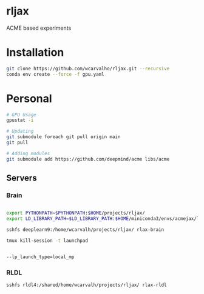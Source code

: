 # rljax
ACME based experiments


# Installation 

```bash
git clone https://github.com/wcarvalho/rljax.git --recursive
conda env create --force -f gpu.yaml
```

# Personal

```bash
# GPU Usage
gpustat -i

# Updating
git submodule foreach git pull origin main
git pull

# Adding modules
git submodule add https://github.com/deepmind/acme libs/acme
```



## Servers

### Brain
```bash

export PYTHONPATH=$PYTHONPATH:$HOME/projects/rljax/
export LD_LIBRARY_PATH=$LD_LIBRARY_PATH:$HOME/miniconda3/envs/acmejax/lib/

sshfs deeplearn9:/home/wcarvalh/projects/rljax/ rlax-brain

tmux kill-session -t launchpad


--lp_launch_type=local_mp

```


### RLDL
```bash
sshfs rldl4:/shared/home/wcarvalh/projects/rljax/ rlax-rldl
```

